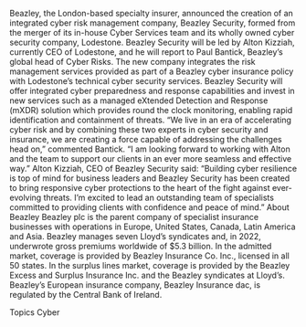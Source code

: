 Beazley, the London-based specialty insurer, announced the creation of an integrated cyber risk management company, Beazley Security, formed from the merger of its in-house Cyber Services team and its wholly owned cyber security company, Lodestone.
Beazley Security will be led by Alton Kizziah, currently CEO of Lodestone, and he will report to Paul Bantick, Beazley’s global head of Cyber Risks.
The new company integrates the risk management services provided as part of a Beazley cyber insurance policy with Lodestone’s technical cyber security services. Beazley Security will offer integrated cyber preparedness and response capabilities and invest in new services such as a managed eXtended Detection and Response (mXDR) solution which provides round the clock monitoring, enabling rapid identification and containment of threats.
“We live in an era of accelerating cyber risk and by combining these two experts in cyber security and insurance, we are creating a force capable of addressing the challenges head on,” commented Bantick. “I am looking forward to working with Alton and the team to support our clients in an ever more seamless and effective way.”
Alton Kizziah, CEO of Beazley Security said: “Building cyber resilience is top of mind for business leaders and Beazley Security has been created to bring responsive cyber protections to the heart of the fight against ever-evolving threats. I’m excited to lead an outstanding team of specialists committed to providing clients with confidence and peace of mind.”
About Beazley
Beazley plc is the parent company of specialist insurance businesses with operations in Europe, United States, Canada, Latin America and Asia. Beazley manages seven Lloyd’s syndicates and, in 2022, underwrote gross premiums worldwide of $5.3 billion.
In the admitted market, coverage is provided by Beazley Insurance Co. Inc., licensed in all 50 states. In the surplus lines market, coverage is provided by the Beazley Excess and Surplus Insurance Inc. and the Beazley syndicates at Lloyd’s. Beazley’s European insurance company, Beazley Insurance dac, is regulated by the Central Bank of Ireland.

Topics
Cyber
